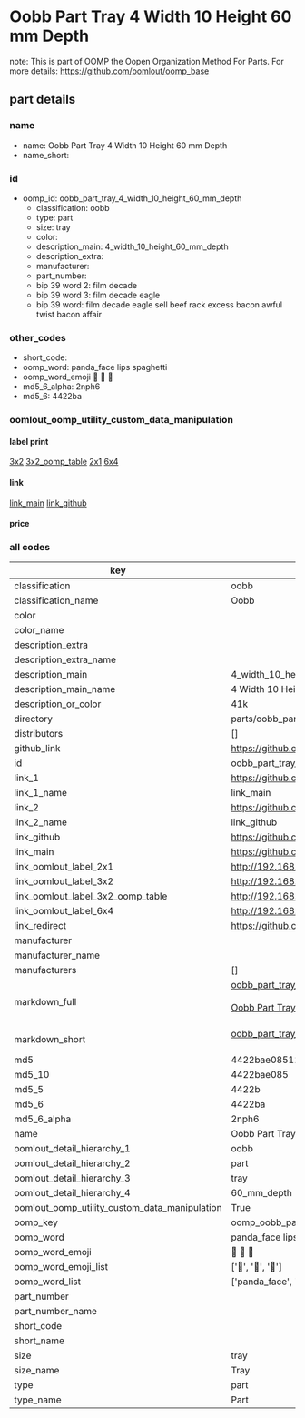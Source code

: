 # Oobb Part Tray 4 Width 10 Height 60 mm Depth  

note: This is part of OOMP the Oopen Organization Method For Parts. For more details: https://github.com/oomlout/oomp_base

##  part details
  







### name
* name: Oobb Part Tray 4 Width 10 Height 60 mm Depth
* name_short: 
### id
* oomp_id: oobb_part_tray_4_width_10_height_60_mm_depth
  * classification: oobb
  * type: part
  * size: tray
  * color: 
  * description_main: 4_width_10_height_60_mm_depth
  * description_extra: 
  * manufacturer: 
  * part_number: 
  * bip 39 word 2: film decade
  * bip 39 word 3: film decade eagle
  * bip 39 word: film decade eagle sell beef rack excess bacon awful twist bacon affair

### other_codes
* short_code: 
* oomp_word: panda_face lips spaghetti
* oomp_word_emoji :panda_face: :lips: :spaghetti:
* md5_6_alpha: 2nph6
* md5_6: 4422ba






### oomlout_oomp_utility_custom_data_manipulation
#### label print
[3x2](http://192.168.1.245:1112/?label=oomp%202nph6)
[3x2_oomp_table](http://192.168.1.108:1112/?label=oomp%202nph6)
[2x1](http://192.168.1.242:1112/?label=oomp%202nph6)
[6x4](http://192.168.1.55:1112/?label=oomp%202nph6)    

#### link

[link_main](https://github.com/oomlout/oomlout_oomp_version_1_messy/tree/main/parts/oobb_part_tray_4_width_10_height_60_mm_depth) [link_github](https://github.com/oomlout/oomlout_oomp_version_1_messy/tree/main/parts/oobb_part_tray_4_width_10_height_60_mm_depth)                             

#### price







### all codes 
| key | value |  
| --- | --- |  
| classification | oobb |  
| classification_name | Oobb |  
| color |  |  
| color_name |  |  
| description_extra |  |  
| description_extra_name |  |  
| description_main | 4_width_10_height_60_mm_depth |  
| description_main_name | 4 Width 10 Height 60 mm Depth |  
| description_or_color | 41k |  
| directory | parts/oobb_part_tray_4_width_10_height_60_mm_depth |  
| distributors | [] |  
| github_link | https://github.com/oomlout/oomlout_oomp_part_src/tree/main/parts/oobb_part_tray_4_width_10_height_60_mm_depth |  
| id | oobb_part_tray_4_width_10_height_60_mm_depth |  
| link_1 | https://github.com/oomlout/oomlout_oomp_version_1_messy/tree/main/parts/oobb_part_tray_4_width_10_height_60_mm_depth |  
| link_1_name | link_main |  
| link_2 | https://github.com/oomlout/oomlout_oomp_version_1_messy/tree/main/parts/oobb_part_tray_4_width_10_height_60_mm_depth |  
| link_2_name | link_github |  
| link_github | https://github.com/oomlout/oomlout_oomp_version_1_messy/tree/main/parts/oobb_part_tray_4_width_10_height_60_mm_depth |  
| link_main | https://github.com/oomlout/oomlout_oomp_version_1_messy/tree/main/parts/oobb_part_tray_4_width_10_height_60_mm_depth |  
| link_oomlout_label_2x1 | http://192.168.1.242:1112/?label=oomp%202nph6 |  
| link_oomlout_label_3x2 | http://192.168.1.245:1112/?label=oomp%202nph6 |  
| link_oomlout_label_3x2_oomp_table | http://192.168.1.108:1112/?label=oomp%202nph6 |  
| link_oomlout_label_6x4 | http://192.168.1.55:1112/?label=oomp%202nph6 |  
| link_redirect | https://github.com/oomlout/oomlout_oomp_version_1_messy/tree/main/parts/oobb_part_tray_4_width_10_height_60_mm_depth |  
| manufacturer |  |  
| manufacturer_name |  |  
| manufacturers | [] |  
| markdown_full | [oobb_part_tray_4_width_10_height_60_mm_depth](none)<br>[](none)<br>[Oobb Part Tray 4 Width 10 Height 60 Mm Depth](none)<br><br> |  
| markdown_short | [oobb_part_tray_4_width_10_height_60_mm_depth](none)<br><br> |  
| md5 | 4422bae0851149d2c20a0c368a0e22b2 |  
| md5_10 | 4422bae085 |  
| md5_5 | 4422b |  
| md5_6 | 4422ba |  
| md5_6_alpha | 2nph6 |  
| name | Oobb Part Tray 4 Width 10 Height 60 mm Depth |  
| oomlout_detail_hierarchy_1 | oobb |  
| oomlout_detail_hierarchy_2 | part |  
| oomlout_detail_hierarchy_3 | tray |  
| oomlout_detail_hierarchy_4 | 60_mm_depth |  
| oomlout_oomp_utility_custom_data_manipulation | True |  
| oomp_key | oomp_oobb_part_tray_4_width_10_height_60_mm_depth |  
| oomp_word | panda_face lips spaghetti |  
| oomp_word_emoji | :panda_face: :lips: :spaghetti: |  
| oomp_word_emoji_list | [':panda_face:', ':lips:', ':spaghetti:'] |  
| oomp_word_list | ['panda_face', 'lips', 'spaghetti'] |  
| part_number |  |  
| part_number_name |  |  
| short_code |  |  
| short_name |  |  
| size | tray |  
| size_name | Tray |  
| type | part |  
| type_name | Part |  
